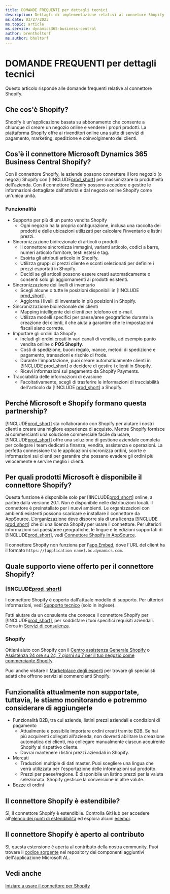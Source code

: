 ```yaml
---
title: DOMANDE FREQUENTI per dettagli tecnici
description: Dettagli di implementazione relativi al connetore Shopify.
ms.date: 03/27/2023
ms.topic: article
ms.service: dynamics365-business-central
author: brentholtorf
ms.author: bholtorf
---
```


# <a name="faq-for-technical-details"></a>DOMANDE FREQUENTI per dettagli tecnici

Questo articolo risponde alle domande frequenti relative al connettore Shopify.

## <a name="what-is-shopify"></a>Che cos'è Shopify?

Shopify è un'applicazione basata su abbonamento che consente a chiunque di creare un negozio online e vendere i propri prodotti. La piattaforma Shopify offre ai rivenditori online una suite di servizi di pagamento, marketing, spedizione e coinvolgimento dei clienti.

## <a name="what-is-the-microsoft-dynamics-365-business-central-shopify-connector"></a>Cos'è il connettore Microsoft Dynamics 365 Business Central Shopify?

Con il connettore Shopify, le aziende possono connettere il loro negozio (o negozi) Shopify con [!INCLUDE[prod_short](../includes/prod_short.md)] per massimizzare la produttività dell'azienda. Con il connettore Shopify possono accedere e gestire le informazioni dettagliate dall'attività e dal negozio online Shopify come un'unica unità.

### <a name="capabilities"></a>Funzionalità

- Supporto per più di un punto vendita Shopify
  - Ogni negozio ha la propria configurazione, inclusa una raccolta dei prodotti e delle ubicazioni utilizzati per calcolare l'inventario e listini prezzi.  
- Sincronizzazione bidirezionale di articoli o prodotti
  - Il connettore sincronizza immagini, varianti articolo, codici a barre, numeri articolo fornitore, testi estesi e tag.  
  - Esoirta gli attributi articolo in Shopify.  
  - Utilizza gruppi di prezzi cliente e sconti selezionati per definire i prezzi esportati in Shopify.  
  - Decidi se gli articoli possono essere creati automaticamente o consenti solo gli aggiornamenti ai prodotti esistenti.  
- Sincronizzazione dei livelli di inventario
  - Scegli alcune o tutte le posizioni disponibili in [!INCLUDE [prod_short](../includes/prod_short.md)].  
  - Aggiorna i livelli di inventario in più posizioni in Shopify.  
- Sincronizzazione bidirezionale dei clienti
  - Mapping intelligente dei clienti per telefono ed e-mail.  
  - Utilizza modelli specifici per paese/aree geografiche durante la creazione dei clienti, il che aiuta a garantire che le impostazioni fiscali siano corrette.  
- Importare gli ordini da Shopify
  - Includi gli ordini creati in vari canali di vendita, ad esempio punto vendita online o **POS Shopify**.
  - Costi di spedizione, buoni regalo, mance, metodi di spedizione e pagamento, transazioni e rischio di frode.  
  - Durante l'importazione, puoi creare automaticamente clienti in [!INCLUDE [prod_short](../includes/prod_short.md)] o decidere di gestire i clienti in Shopify.  
  - Ricevi informazioni sul pagamento da Shopify Payments.
- Tracciabilità delle informazioni di evasione
  - Facoltativamente, scegli di trasferire le informazioni di tracciabilità dell'articolo da [!INCLUDE [prod_short](../includes/prod_short.md)] a Shopify.  

## <a name="why-did-microsoft-and-shopify-form-this-partnership"></a>Perché Microsoft e Shopify formano questa partnership?

[!INCLUDE[prod_short](../includes/prod_long.md)] sta collaborando con Shopify per aiutare i nostri clienti a creare una migliore esperienza di acquisto. Mentre Shopify fornisce ai commercianti una soluzione commerciale facile da usare, [!INCLUDE[prod_short](../includes/prod_short.md)] offre una soluzione di gestione aziendale completa per collegare i team dedicati a finanza, vendita, assistenza e operazioni. La perfetta connessione tra le applicazioni sincronizza ordini, scorte e informazioni sui clienti per garantire che possano evadere gli ordini più velocemente e servire meglio i clienti.

## <a name="which-microsoft-products-are-the-shopify-connector-available-for"></a>Per quali prodotti Microsoft è disponibile il connettore Shopify?

Questa funzione è disponibile solo per [!INCLUDE[prod_short](../includes/prod_short.md)] online, a partire dalla versione 20.1. Non è disponibile nelle distribuzioni locali. Il connettore è preinstallato per i nuovi ambienti. Le organizzazioni con ambienti esistenti possono scaricare e installare il connettore da AppSource. L'organizzazione deve disporre sia di una licenza [!INCLUDE [prod_short](../includes/prod_short.md)] che di una licenza Shopify per usare il connettore. Per ulteriori informazioni sui paesi/aree geografiche, le lingue e le edizioni supportati di [!INCLUDE[prod_short](../includes/prod_short.md)], vedi [Connettore Shopify in AppSource](https://go.microsoft.com/fwlink/?linkid=2196238).

Il connettore Shopify non funziona per l'[app Embed](/dynamics365/business-central/dev-itpro/deployment/embed-app-overview), dove l'URL del client ha il formato `https://[application name].bc.dynamics.com`.

## <a name="what-support-is-offered-for-the-shopify-connector"></a>Quale supporto viene offerto per il connettore Shopify?

### [!INCLUDE[prod_short](../includes/prod_short.md)]

I connettore Shopify è coperto dall'attuale modello di supporto. Per ulteriori informazioni, vedi [Supporto tecnico](/dynamics365/business-central/dev-itpro/administration//manage-technical-support) (solo in inglese).

Fatti aiutare da un consulente che conosce il connettore Shopify per [!INCLUDE[prod_short](../includes/prod_short.md)], per soddisfare i tuoi specifici requisiti aziendali. Cerca in [Servizi di consulenza](https://aka.ms/BCShopifyConsultant).

### <a name="shopify"></a>Shopify

Ottieni aiuto con Shopify con il [Centro assistenza Generale Shopify](https://help.shopify.com/) o [Assistenza 24 ore su 24, 7 giorni su 7 per il tuo negozio come commerciante Shopify](https://help.shopify.com/questions#/).

Puoi anche visitare il [Marketplace degli esperti](https://experts.shopify.com/) per trovare gli specialisti adatti che offrono servizi ai commercianti Shopify.

## <a name="currently-unsupported-features-however-were-tracking-them-and-may-consider-adding-them"></a>Funzionalità attualmente non supportate, tuttavia, le stiamo monitorando e potremmo considerare di aggiungerle

- Funzionalità B2B, tra cui aziende, listini prezzi aziendali e condizioni di pagamento
  - Attualmente è possibile importare ordini creati tramite B2B. Se hai più acquirenti collegati all'azienda, non dovresti abilitare la creazione automatica dei clienti, ma collegare manualmente ciascun acquirente Shopify al rispettivo cliente.
  - Dovrai mantenere i listini prezzi aziendali in Shopify.
- Mercati
  - Traduzioni multiple di dati master. Puoi scegliere una lingua che verrà utilizzata per l'esportazione delle informazioni sul prodotto.
  - Prezzi per paese/regione. È disponibile un listino prezzi per la valuta selezionata. Shopify gestisce la conversione in altre valute.
- Bozze di ordini

## <a name="is-the-shopify-connector-extensible"></a>Il connettore Shopify è estendibile?

Sì, il connettore Shopify è estendibile. Controlla GitHub per accedere all'[elenco dei punti di estendibilità](https://github.com/microsoft/ALAppExtensions/tree/main/Apps/W1/Shopify) ed esplora alcuni [esempi](https://github.com/microsoft/ALAppExtensions/blob/main/Apps/W1/Shopify/extensibility_examples.md).

## <a name="is-the-shopify-connector-open-for-contribution"></a>Il connettore Shopify è aperto al contributo

Sì, questa estensione è aperta al contributo della nostra community. Puoi trovare il [codice sorgente](https://github.com/microsoft/ALAppExtensions/tree/main/Apps/W1/Shopify) nel repository dei componenti aggiuntivi dell'applicazione Microsoft AL.

## <a name="see-also"></a>Vedi anche

[Iniziare a usare il connettore per Shopify](get-started.md)  
